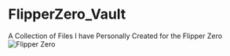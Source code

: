 # FlipperZero_Vault
A Collection of Files I have Personally Created for the Flipper Zero <br>
![Flipper Zero](https://encrypted-tbn0.gstatic.com/images?q=tbn:ANd9GcS6y_fltB6Mn2NtTbdRcmphZg-h_TTDUZqrGA&usqp=CAU)
